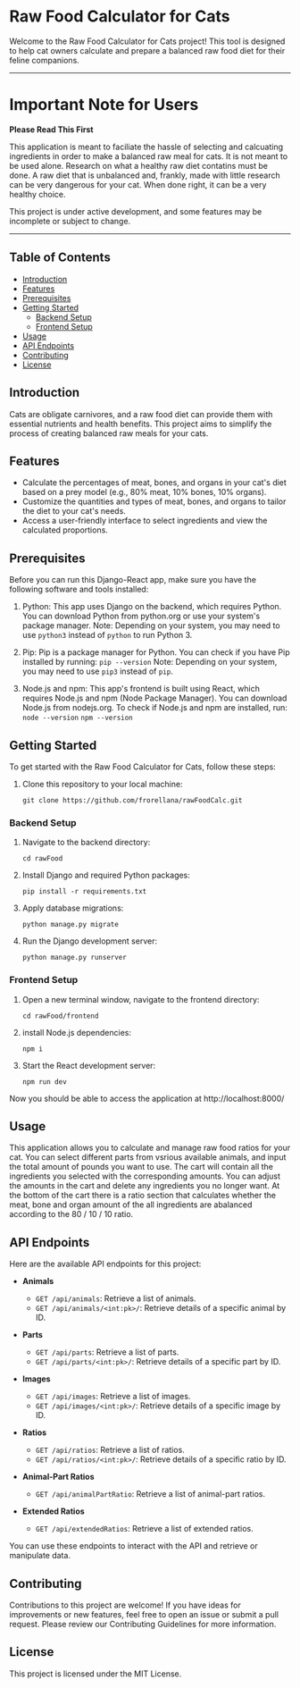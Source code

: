 # Raw Food Calculator for Cats

Welcome to the Raw Food Calculator for Cats project! This tool is designed to help cat owners calculate and prepare a balanced raw food diet for their feline companions.

---

# Important Note for Users

**Please Read This First**

This application is meant to faciliate the hassle of selecting and calcuating ingredients in order to make a balanced raw meal for cats. It is not meant to be used alone. Research on what a healthy raw diet contatins must be done.
A raw diet that is unbalanced and, frankly, made with little research can be very dangerous for your cat. When done right, it can be a very healthy choice.

This project is under active development, and some features may be incomplete or subject to change.

---

## Table of Contents
- [Introduction](#introduction)
- [Features](#features)
- [Prerequisites](#prerequisites)
- [Getting Started](#getting-started)
    - [Backend Setup](#backend-setup)
    - [Frontend Setup](#frontend-setup)
- [Usage](#usage)
- [API Endpoints](api-endpoints)
- [Contributing](#contributing)
- [License](#license)

## Introduction

Cats are obligate carnivores, and a raw food diet can provide them with essential nutrients and health benefits. This project aims to simplify the process of creating balanced raw meals for your cats.

## Features

- Calculate the percentages of meat, bones, and organs in your cat's diet based on a prey model (e.g., 80% meat, 10% bones, 10% organs).
- Customize the quantities and types of meat, bones, and organs to tailor the diet to your cat's needs.
- Access a user-friendly interface to select ingredients and view the calculated proportions.

## Prerequisites
Before you can run this Django-React app, make sure you have the following software and tools installed:

1. Python: This app uses Django on the backend, which requires Python. You can download Python from python.org or use your system's package manager.
   Note: Depending on your system, you may need to use `python3` instead of `python` to run Python 3.

2. Pip: Pip is a package manager for Python. You can check if you have Pip installed by running: `pip --version`
   Note: Depending on your system, you may need to use `pip3` instead of `pip`.

3. Node.js and npm: This app's frontend is built using React, which requires Node.js and npm (Node Package Manager). You can download Node.js from nodejs.org.
   To check if Node.js and npm are installed, run: `node --version` `npm --version`

## Getting Started

To get started with the Raw Food Calculator for Cats, follow these steps:

1. Clone this repository to your local machine:

   ```
   git clone https://github.com/frorellana/rawFoodCalc.git
   ```
### Backend Setup

1. Navigate to the backend directory:

   ```
   cd rawFood
   ```
2. Install Django and required Python packages:
    ```
    pip install -r requirements.txt
    ```
3. Apply database migrations:
   ```
   python manage.py migrate
   ```
5. Run the Django development server:
    ```
    python manage.py runserver
    ```
    
### Frontend Setup
1. Open a new terminal window, navigate to the frontend directory:
   ```
   cd rawFood/frontend
   ```
2. install Node.js dependencies:
   ```
   npm i
   ```
3. Start the React development server:
   ```
   npm run dev
   ```
Now you should be able to access the application at http://localhost:8000/


## Usage

This application allows you to calculate and manage raw food ratios for your cat. You can select different parts from vsrious available animals, and input the total amount of pounds you want to use. 
The cart will contain all the ingredients you selected with the corresponding amounts. You can adjust the amounts in the cart and delete any ingredients you no longer want. 
At the bottom of the cart there is a ratio section that calculates whether the  meat, bone and organ amount of the all ingredients are abalanced according to the 80 / 10 / 10 ratio. 


## API Endpoints

Here are the available API endpoints for this project:

- **Animals**
  - `GET /api/animals`: Retrieve a list of animals.
  - `GET /api/animals/<int:pk>/`: Retrieve details of a specific animal by ID.

- **Parts**
  - `GET /api/parts`: Retrieve a list of parts.
  - `GET /api/parts/<int:pk>/`: Retrieve details of a specific part by ID.

- **Images**
  - `GET /api/images`: Retrieve a list of images.
  - `GET /api/images/<int:pk>/`: Retrieve details of a specific image by ID.

- **Ratios**
  - `GET /api/ratios`: Retrieve a list of ratios.
  - `GET /api/ratios/<int:pk>/`: Retrieve details of a specific ratio by ID.

- **Animal-Part Ratios**
  - `GET /api/animalPartRatio`: Retrieve a list of animal-part ratios.

- **Extended Ratios**
  - `GET /api/extendedRatios`: Retrieve a list of extended ratios.

You can use these endpoints to interact with the API and retrieve or manipulate data.


## Contributing
Contributions to this project are welcome! If you have ideas for improvements or new features, feel free to open an issue or submit a pull request. Please review our Contributing Guidelines for more information.


## License
This project is licensed under the MIT License.
